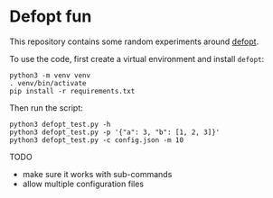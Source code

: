 # Defopt fun

This repository contains some random experiments around [defopt](https://github.com/anntzer/defopt).

To use the code, first create a virtual environment and install `defopt`:

```
python3 -m venv venv
. venv/bin/activate
pip install -r requirements.txt
```

Then run the script:

```
python3 defopt_test.py -h
python3 defopt_test.py -p '{"a": 3, "b": [1, 2, 3]}'
python3 defopt_test.py -c config.json -m 10
```

TODO
- make sure it works with sub-commands
- allow multiple configuration files